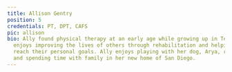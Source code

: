 ```yaml
---
title: Allison Gentry
position: 5
credentials: PT, DPT, CAFS
pic: allison
bio: Ally found physical therapy at an early age while growing up in Tennessee. She
  enjoys improving the lives of others through rehabilitation and helping them to
  reach their personal goals. Ally enjoys playing with her dog, Arya, running, hiking,
  and spending time with family in her new home of San Diego.
---
```


